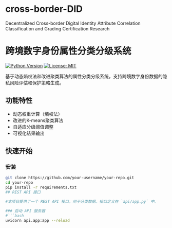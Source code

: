 # cross-border-DID
Decentralized Cross-border Digital Identity Attribute Correlation Classification and Grading Certification Research
# 跨境数字身份属性分类分级系统

[![Python Version](https://img.shields.io/badge/python-3.8%2B-blue)](https://www.python.org/)
[![License: MIT](https://img.shields.io/badge/License-MIT-yellow.svg)](https://opensource.org/licenses/MIT)

基于动态熵权法和改进聚类算法的属性分类分级系统，支持跨境数字身份数据的隐私风险评估和保护策略生成。

## 功能特性

- 动态权重计算（熵权法）
- 改进的K-means聚类算法
- 自适应分级阈值调整
- 可视化结果输出

## 快速开始

### 安装
```bash
git clone https://github.com/your-username/your-repo.git
cd your-repo
pip install -r requirements.txt
## REST API 接口

#本项目提供了一个 REST API 接口，用于分类数据。接口定义在 `api/app.py` 中。

### 启动 API 服务器
#```bash
uvicorn api.app:app --reload